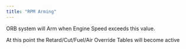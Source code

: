 ```yaml
---
title: "RPM Arming"
---
```


ORB system will Arm when Engine Speed exceeds this value.


At this point the Retard/Cut/Fuel/Air Override Tables will become active
